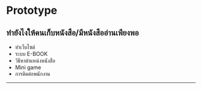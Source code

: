 # Prototype

## ทำยังไงให้คนเก็บหนังสือ/มีหนังสืออ่านเพียงพอ

- ทำเว็บไซต์
- ระบบ E-BOOK
- วิธีหาตำแหน่งหนังสือ
- Mini game
- การติดต่อพนักงาน

---
